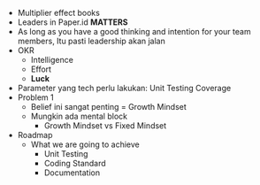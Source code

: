 * Multiplier effect books
* Leaders in Paper.id **MATTERS**
* As long as you have a good thinking and intention for your team members, Itu pasti leadership akan jalan
* OKR
	* Intelligence
	* Effort
	* **Luck**
* Parameter yang tech perlu lakukan: Unit Testing Coverage
* Problem 1
	* Belief ini sangat penting = Growth Mindset
	* Mungkin ada mental block
		* Growth Mindset vs Fixed Mindset
* Roadmap
	* What we are going to achieve
		* Unit Testing
		* Coding Standard
		* Documentation